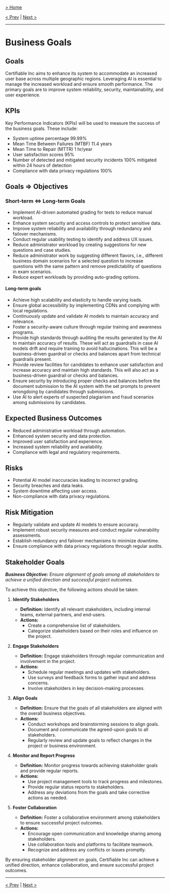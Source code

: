 [> Home](../readme.md)

[< Prev](../1.Overview/readme.md)  |  [Next >](../3.Drivers-requirements/readme.md)

---

# Business Goals

## Goals

Certifiable Inc aims to enhance its system to accommodate an increased user base across multiple geographic regions.
Leveraging AI is essential to manage the increased workload and ensure smooth performance. The primary goals are to
improve system reliability, security, maintainability, and user experience.

## KPIs

Key Performance Indicators (KPIs) will be used to measure the success of the business goals. These include:

- System uptime percentage 99.99%
- Mean Time Between Failures (MTBF) 11.4 years
- Mean Time to Repair (MTTR) 1 hr/year
- User satisfaction scores 95%
- Number of detected and mitigated security incidents 100% mitigated within 24 hours of detection
- Compliance with data privacy regulations 100%

## Goals => Objectives

### Short-term <=> Long-term Goals

- Implement AI-driven automated grading for tests to reduce manual workload.
- Enhance system security and access controls to protect sensitive data.
- Improve system reliability and availability through redundancy and failover mechanisms.
- Conduct regular usability testing to identify and address UX issues.
- Reduce administrator workload by creating suggestions for new questions and case studies.
- Reduce administrator work by suggesting different flavors, i.e., different business domain scenarios for a selected
  question to
  increase questions with the same pattern and remove predictability of questions in exam scenarios.
- Reduce expert workloads by providing auto-grading options.

#### Long-term goals

- Achieve high scalability and elasticity to handle varying loads.
- Ensure global accessibility by implementing CDNs and complying with local regulations.
- Continuously update and validate AI models to maintain accuracy and relevance.
- Foster a security-aware culture through regular training and awareness programs.
- Provide high standards through auditing the results generated by the AI to maintain accuracy of results. These will
  act as
  guardrails in case AI models drift and require training to avoid hallucinations. This will be a business-driven
  guardrail or checks
  and balances apart from technical guardrails present.
- Provide review facilities for candidates to enhance user satisfaction and increase accuracy and maintain high
  standards. This will
  also act as a business-driven guardrail or checks and balances.
- Ensure security by introducing proper checks and balances before the document submission to the AI system with the set
  prompts to
  prevent wrongdoing by candidates through submissions.
- Use AI to alert experts of suspected plagiarism and fraud scenarios among submissions by candidates.

## Expected Business Outcomes

- Reduced administrative workload through automation.
- Enhanced system security and data protection.
- Improved user satisfaction and experience.
- Increased system reliability and availability.
- Compliance with legal and regulatory requirements.

## Risks

- Potential AI model inaccuracies leading to incorrect grading.
- Security breaches and data leaks.
- System downtime affecting user access.
- Non-compliance with data privacy regulations.

## Risk Mitigation

- Regularly validate and update AI models to ensure accuracy.
- Implement robust security measures and conduct regular vulnerability assessments.
- Establish redundancy and failover mechanisms to minimize downtime.
- Ensure compliance with data privacy regulations through regular audits.

## Stakeholder Goals

__*Business Objective:*__ *Ensure alignment of goals among all stakeholders to achieve a unified direction and
successful project outcomes.*

To achieve this objective, the following actions should be taken:

1. **Identify Stakeholders**
    - **Definition:** Identify all relevant stakeholders, including internal teams, external partners, and end-users.
    - **Actions:**
        - Create a comprehensive list of stakeholders.
        - Categorize stakeholders based on their roles and influence on the project.

2. **Engage Stakeholders**
    - **Definition:** Engage stakeholders through regular communication and involvement in the project.
    - **Actions:**
        - Schedule regular meetings and updates with stakeholders.
        - Use surveys and feedback forms to gather input and address concerns.
        - Involve stakeholders in key decision-making processes.

3. **Align Goals**
    - **Definition:** Ensure that the goals of all stakeholders are aligned with the overall business objectives.
    - **Actions:**
        - Conduct workshops and brainstorming sessions to align goals.
        - Document and communicate the agreed-upon goals to all stakeholders.
        - Regularly review and update goals to reflect changes in the project or business environment.

4. **Monitor and Report Progress**
    - **Definition:** Monitor progress towards achieving stakeholder goals and provide regular reports.
    - **Actions:**
        - Use project management tools to track progress and milestones.
        - Provide regular status reports to stakeholders.
        - Address any deviations from the goals and take corrective actions as needed.

5. **Foster Collaboration**
    - **Definition:** Foster a collaborative environment among stakeholders to ensure successful project outcomes.
    - **Actions:**
        - Encourage open communication and knowledge sharing among stakeholders.
        - Use collaboration tools and platforms to facilitate teamwork.
        - Recognize and address any conflicts or issues promptly.

By ensuring stakeholder alignment on goals, Certifiable Inc can achieve a unified direction, enhance collaboration, and
ensure successful project outcomes.


---

[< Prev](../1.Overview/readme.md)  |  [Next >](../3.Drivers-requirements/readme.md)
